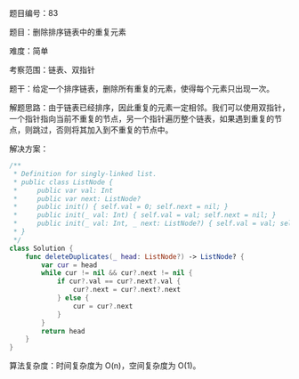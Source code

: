 题目编号：83

题目：删除排序链表中的重复元素

难度：简单

考察范围：链表、双指针

题干：给定一个排序链表，删除所有重复的元素，使得每个元素只出现一次。

解题思路：由于链表已经排序，因此重复的元素一定相邻。我们可以使用双指针，一个指针指向当前不重复的节点，另一个指针遍历整个链表，如果遇到重复的节点，则跳过，否则将其加入到不重复的节点中。

解决方案：

```swift
/**
 * Definition for singly-linked list.
 * public class ListNode {
 *     public var val: Int
 *     public var next: ListNode?
 *     public init() { self.val = 0; self.next = nil; }
 *     public init(_ val: Int) { self.val = val; self.next = nil; }
 *     public init(_ val: Int, _ next: ListNode?) { self.val = val; self.next = next; }
 * }
 */
class Solution {
    func deleteDuplicates(_ head: ListNode?) -> ListNode? {
        var cur = head
        while cur != nil && cur?.next != nil {
            if cur?.val == cur?.next?.val {
                cur?.next = cur?.next?.next
            } else {
                cur = cur?.next
            }
        }
        return head
    }
}
```

算法复杂度：时间复杂度为 O(n)，空间复杂度为 O(1)。